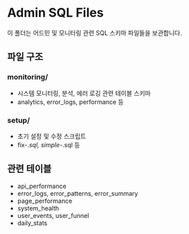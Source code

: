 # Admin SQL Files

이 폴더는 어드민 및 모니터링 관련 SQL 스키마 파일들을 보관합니다.

## 파일 구조

### monitoring/
- 시스템 모니터링, 분석, 에러 로깅 관련 테이블 스키마
- analytics, error_logs, performance 등

### setup/
- 초기 설정 및 수정 스크립트
- fix-*.sql, simple-*.sql 등

## 관련 테이블
- api_performance
- error_logs, error_patterns, error_summary
- page_performance
- system_health
- user_events, user_funnel
- daily_stats

